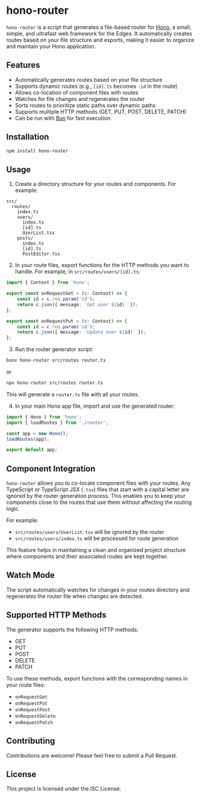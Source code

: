 # hono-router

`hono-router` is a script that generates a file-based router for [Hono](https://hono.dev/), a small, simple, and ultrafast web framework for the Edges. It automatically creates routes based on your file structure and exports, making it easier to organize and maintain your Hono application.

## Features

- Automatically generates routes based on your file structure
- Supports dynamic routes (e.g., `[id].ts` becomes `:id` in the route)
- Allows co-location of component files with routes
- Watches for file changes and regenerates the router
- Sorts routes to prioritize static paths over dynamic paths
- Supports multiple HTTP methods (GET, PUT, POST, DELETE, PATCH)
- Can be run with [Bun](https://bun.sh/) for fast execution

## Installation

```bash
npm install hono-router
```

## Usage

1. Create a directory structure for your routes and components. For example:

```
src/
  routes/
    index.ts
    users/
      index.ts
      [id].ts
      UserList.tsx
    posts/
      index.ts
      [id].ts
      PostEditor.tsx
```

2. In your route files, export functions for the HTTP methods you want to handle. For example, in `src/routes/users/[id].ts`:

```typescript
import { Context } from 'hono';

export const onRequestGet = (c: Context) => {
	const id = c.req.param('id');
	return c.json({ message: `Get user ${id}` });
};

export const onRequestPut = (c: Context) => {
	const id = c.req.param('id');
	return c.json({ message: `Update user ${id}` });
};
```

3. Run the router generator script:

```bash
bunx hono-router src/routes router.ts
```

or

```bash
npx hono-router src/routes router.ts
```

This will generate a `router.ts` file with all your routes.

4. In your main Hono app file, import and use the generated router:

```typescript
import { Hono } from 'hono';
import { loadRoutes } from './router';

const app = new Hono();
loadRoutes(app);

export default app;
```

## Component Integration

`hono-router` allows you to co-locate component files with your routes. Any TypeScript or TypeScript JSX (`.tsx`) files that start with a capital letter are ignored by the router generation process. This enables you to keep your components close to the routes that use them without affecting the routing logic.

For example:

- `src/routes/users/UserList.tsx` will be ignored by the router
- `src/routes/users/index.ts` will be processed for route generation

This feature helps in maintaining a clean and organized project structure where components and their associated routes are kept together.

## Watch Mode

The script automatically watches for changes in your routes directory and regenerates the router file when changes are detected.

## Supported HTTP Methods

The generator supports the following HTTP methods:

- GET
- PUT
- POST
- DELETE
- PATCH

To use these methods, export functions with the corresponding names in your route files:

- `onRequestGet`
- `onRequestPut`
- `onRequestPost`
- `onRequestDelete`
- `onRequestPatch`

## Contributing

Contributions are welcome! Please feel free to submit a Pull Request.

## License

This project is licensed under the ISC License.
